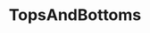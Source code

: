 ---
title: TopsAndBottoms
crosslinks:
- gaystoriesgonewild
- chastity
- hitlerinsocks
- hivaids
- aneros
- HeSquats
- CuteGuyButts
- popperpigs
- MassiveCock
- foreskin
- GayButtsOnly
- CumFromAnal
- averagepenis
- sex
- u_atis230
- dadsgonewild
- xkcd
- nocontext
- cock
- AskReddit
---